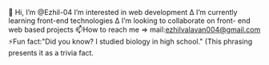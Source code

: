 👋 Hi, I’m @Ezhil-04
     I’m interested in web development
  ∆ I’m currently learning front-end         technologies
  ∆ I’m looking to collaborate on front-     end web based projects
  📫How to reach me =>                       mail:ezhilvalavan004@gmail.com
  ⚡Fun fact:"Did you know? I studied biology in high school." (This phrasing presents it as a trivia fact.


